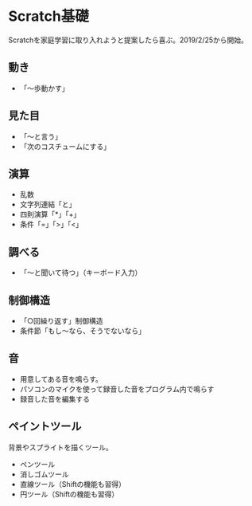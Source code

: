 # Scratch基礎

Scratchを家庭学習に取り入れようと提案したら喜ぶ。2019/2/25から開始。

## 動き
- 「〜歩動かす」

## 見た目
- 「〜と言う」
- 「次のコスチュームにする」

## 演算
- 乱数
- 文字列連結「と」
- 四則演算「*」「+」
- 条件「=」「>」「<」

## 調べる
- 「〜と聞いて待つ」（キーボード入力）

## 制御構造
- 「○回繰り返す」制御構造
- 条件節「もし〜なら、そうでないなら」

## 音
- 用意してある音を鳴らす。
- パソコンのマイクを使って録音した音をプログラム内で鳴らす
- 録音した音を編集する

## ペイントツール
背景やスプライトを描くツール。

- ペンツール
- 消しゴムツール
- 直線ツール（Shiftの機能も習得）
- 円ツール（Shiftの機能も習得）
